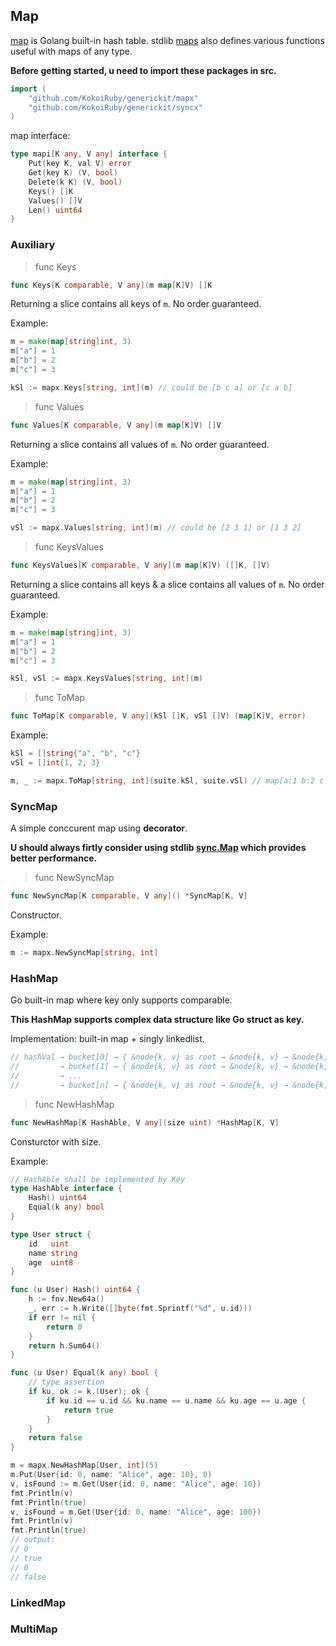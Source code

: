 ## Map

[map](https://go.dev/blog/maps) is Golang built-in hash table. stdlib [maps](https://pkg.go.dev/maps) also defines various functions useful with maps of any type.

**Before getting started, u need to import these packages in src.**

```go
import (
    "github.com/KokoiRuby/generickit/mapx"
    "github.com/KokoiRuby/generickit/syncx"
)
```

map interface:

```go
type mapi[K any, V any] interface {
	Put(key K, val V) error
	Get(key K) (V, bool)
	Delete(k K) (V, bool)
	Keys() []K
	Values() []V
	Len() uint64
}
```

### Auxiliary

> func Keys

```go
func Keys[K comparable, V any](m map[K]V) []K 
```

Returning a slice contains all keys of `m`. No order guaranteed.

Example:

```go
m = make(map[string]int, 3)
m["a"] = 1
m["b"] = 2
m["c"] = 3

kSl := mapx.Keys[string, int](m) // could be [b c a] or [c a b]
```

> func Values

```go
func Values[K comparable, V any](m map[K]V) []V
```

Returning a slice contains all values of `m`. No order guaranteed.

Example:

```go
m = make(map[string]int, 3)
m["a"] = 1
m["b"] = 2
m["c"] = 3

vSl := mapx.Values[string, int](m) // could be [2 3 1] or [1 3 2]
```

> func KeysValues

```go
func KeysValues[K comparable, V any](m map[K]V) ([]K, []V)
```

Returning a slice contains all keys & a slice contains all values of `m`. No order guaranteed.

Example:

```go
m = make(map[string]int, 3)
m["a"] = 1
m["b"] = 2
m["c"] = 3

kSl, vSl := mapx.KeysValues[string, int](m)
```

> func ToMap

```go
func ToMap[K comparable, V any](kSl []K, vSl []V) (map[K]V, error)
```

Example:

```go
kSl = []string{"a", "b", "c"}
vSl = []int{1, 2, 3}

m, _ := mapx.ToMap[string, int](suite.kSl, suite.vSl) // map[a:1 b:2 c:3]
```

### SyncMap

A simple conccurent map using **decorator**.

**U should always firtly consider using stdlib [sync.Map](https://pkg.go.dev/sync#Map) which provides better performance.**

> func NewSyncMap

```go
func NewSyncMap[K comparable, V any]() *SyncMap[K, V]
```

Constructor.

Example:

```go
m := mapx.NewSyncMap[string, int]
```

### HashMap

Go built-in map where key only supports comparable.

**This HashMap supports complex data structure like Go struct as key.**

Implementation: built-in map + singly linkedlist.

```go
// hashVal → bucket[0] → { &node{k, v} as root → &node{k, v} → &node{k, v}... } 
//         → bucket[1] → { &node{k, v} as root → &node{k, v} → &node{k, v}... } 
//         → ...
//         → bucket[n] → { &node{k, v} as root → &node{k, v} → &node{k, v}... } 
```

> func NewHashMap

```go
func NewHashMap[K HashAble, V any](size uint) *HashMap[K, V]
```

Consturctor with size.

Example:

```go
// HashAble shall be implemented by Key
type HashAble interface {
	Hash() uint64
	Equal(k any) bool
}

type User struct {
	id   uint
	name string
	age  uint8
}

func (u User) Hash() uint64 {
	h := fnv.New64a()
	_, err := h.Write([]byte(fmt.Sprintf("%d", u.id)))
	if err != nil {
		return 0
	}
	return h.Sum64()
}

func (u User) Equal(k any) bool {
	// type assertion
	if ku, ok := k.(User); ok {
		if ku.id == u.id && ku.name == u.name && ku.age == u.age {
			return true
		}
	}
	return false
}
```

```go
m = mapx.NewHashMap[User, int](5)
m.Put(User{id: 0, name: "Alice", age: 10}, 0)
v, isFound := m.Get(User{id: 0, name: "Alice", age: 10})
fmt.Println(v)
fmt.Println(true)
v, isFound = m.Get(User{id: 0, name: "Alice", age: 100})
fmt.Println(v)
fmt.Println(true)
// output:
// 0
// true
// 0
// false
```

### LinkedMap

### MultiMap

